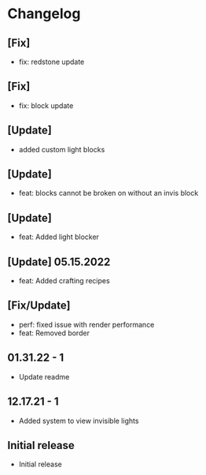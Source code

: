 # Changelog

## [Fix]

* fix: redstone update

## [Fix]

* fix: block update

## [Update]

* added custom light blocks

## [Update]

* feat: blocks cannot be broken on without an invis block

## [Update]

* feat: Added light blocker

## [Update] 05.15.2022

* feat: Added crafting recipes

## [Fix/Update]

* perf: fixed issue with render performance
* feat: Removed border

## 01.31.22 - 1

* Update readme

## 12.17.21 - 1

* Added system to view invisible lights

## Initial release

* Initial release
